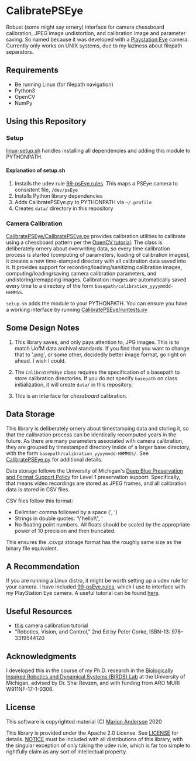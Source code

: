 # CalibratePSEye
Robust (some might say ornery) interface for camera chessboard calibration, JPEG image undistortion, and calibration image and parameter saving. So named because it was developed with a [Playstation Eye](https://en.wikipedia.org/wiki/PlayStation_Eye) camera. Currently only works on UNIX systems, due to my laziness about filepath separators.

## Requirements
* Be running Linux (for filepath navigation)
* Python3
* OpenCV
* NumPy

## Using this Repository

### Setup
[linux-setup.sh](linux-setup.sh) handles installing all dependencies and adding this module to PYTHONPATH.

#### Explanation of setup.sh
1. Installs the udev rule [99-psEye.rules](99-psEye.rules). This maps a PSEye camera to consistent file, `/dev/psEye`
2. Installs Python library dependencies
3. Adds CalibratePSEye.py to PYTHONPATH via `~/.profile` 
4. Creates `data/` directory in this repository

### Camera Calibration
[CalibratePSEye/CalibratePSEye.py](CalibratePSEye/CalibratePSEye.py) provides calibration utilities to calibrate using a chessboard pattern per the [OpenCV tutorial](https://docs.opencv.org/master/dc/dbb/tutorial_py_calibration.html). The class is deliberately ornery about overwriting data, so every time calibration process is started (computing of parameters, loading of calibration images), it creates a new time-stamped directory with all calibration data saved into it. It provides support for recording/loading/sanitizing calibration images, computing/loading/saving camera calibration parameters, and undistoring/remapping images. Calibration images are automatically saved every time to a directory of the form `basepath/calibration_yyyymmdd-HHMMSS`.

`setup.sh` adds the module to your PYTHONPATH. You can ensure you have a working interface by running [CalibratePSEye/runtests.py](CalibratePSEye/runtests.py)

## Some Design Notes

1. This library saves, and only pays attention to, JPG images. This is to match UofM data archival standards. If you find that you want to change that to '.png', or some other, decidedly better image format, go right on ahead. I wish I could.

2. The `CalibratePSEye` class requires the specification of a basepath to store calibration directories. If you do not specify `basepath` on class initialization, it will create `data/` in this repository.

3. This is an interface for *chessboard* calibration.


## Data Storage
This library is deliberately ornery about timestamping data and storing it, so that the calibration process can be identically recomputed years in the future. As there are many parameters associated with camera calibration, they are grouped by timestamped directory inside of a larger base directory, with the form `basepath/calibration_yyyymmdd-HHMMSS/`. See [CalibratePSEye.py](CalibratePSEye.py) for additional details.

Data storage follows the University of Michigan's [Deep Blue Preservation and Format Support Policy](https://deepblue.lib.umich.edu/static/about/deepbluepreservation.html) for Level 1 preservation support. Specifically, that means video recordings are stored as JPEG frames, and all calibration data is stored in CSV files.

CSV files follow this format:
* Delimiter: comma followed by a space (', ')
* Strings in double quotes: '\\"hello!\\", '
* No floating point numbers. All floats should be scaled by the appropriate power of 10 precision and then truncated.

This ensures the .csvgz storage format has the roughly same size as the binary file equivalent.

## A Recommendation
If you are running a Linux distro, it might be worth setting up a udev rule for your camera. I have included [99-psEye.rules](99-psEye.rules), which I use to interface with my PlayStation Eye camera. A useful tutorial can be found [here](https://www.thegeekdiary.com/beginners-guide-to-udev-in-linux/).

## Useful Resources
* [this](https://docs.opencv.org/3.2.0/dc/dbb/tutorial_py_calibration.html) camera calibration tutorial
* "Robotics, Vision, and Control," 2nd Ed by Peter Corke, ISBN-13: 978-3319544120

## Acknowledgments
I developed this in the course of my Ph.D. research in the [Biologically Inspired Robotics and Dynamical Systems (BIRDS) Lab](https://birds.eecs.umich.edu/index.html) at the University of Michigan, advised by Dr. Shai Revzen, and with funding from ARO MURI W911NF-17-1-0306.

## License
This software is copyrighted material (C) [Marion Anderson](https://github.com/lowdrant) 2020

This library is provided under the Apache 2.0 License. See [LICENSE](LICENSE) for details.
[NOTICE](NOTICE) must be included with all distributions of this library, with the singular exception of only taking the udev rule, which is far too simple to rightfully claim as any sort of intellectual property.
